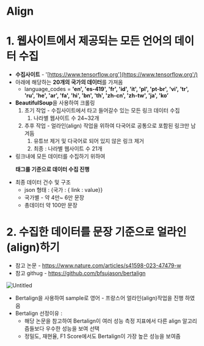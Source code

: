 # Align # 
# 1. 웹사이트에서 제공되는 모든 언어의 데이터 수집

- **수집사이트** - '[https://www.tensorflow.org'](https://www.tensorflow.org'/)
- 아래에 해당하는 **20개의 국가의 데이터**를 가져옴
    - language_codes = **'en', 'es-419', 'fr', 'id', 'it', 'pl', 'pt-br', 'vi', 'tr', 'ru', 'he', 'ar', 'fa', 'hi', 'bn', 'th', 'zh-cn', 'zh-tw', 'ja', 'ko’**
- **BeautifulSoup**을 사용하여 크롤링
    1. 초기 작업 - 수집사이트에서 타고 들어갈수 있는 모든 링크 데이터 수집
        1. 나라별 웹사이트 수 24~32개
    2. 추후 작업 - 얼라인(align) 작업을 위하여 다국어로 공통으로 포함된 링크만 남겨둠
        1. 유튜브 제거 및 다국어로 되어 있지 않은 링크 제거
        2. 최종 : 나라별 웹사이트 수 21개
- 링크내에 모든 데이터를 수집하기 위하여 **<p>태그를 기준으로 데이터 수집 진행**
- 최종 데이터 건수 및 구조
    - json 형태 : {국가 : { link : value}}
    - 국가별 - 약 4만~ 6만 문장
    - 총데이터 약 100만 문장

# 2. 수집한 데이터를 문장 기준으로 얼라인(align)하기

- 참고 논문 - https://www.nature.com/articles/s41598-023-47479-w
- 참고 githug - https://github.com/bfsujason/bertalign

![Untitled](https://prod-files-secure.s3.us-west-2.amazonaws.com/a402149c-dbcb-4fe7-a10c-77ca948df19c/4a4bc093-2773-45fc-89f9-36efae98bb10/Untitled.png)

- Bertalign을 사용하여 sample로 영어 - 프랑스어 얼라인(align)작업을 진행 하였음
- Bertalign 선정이유 :
    - 해당 논문을 참고하여 Bertalign이 여러 성능 측정 지표에서 다른 align 알고리즘들보다 우수한 성능을 보여 선택
    - 정밀도, 재현율, F1 Score에서도 Bertalign이 가장 높은 성능을 보여줌
